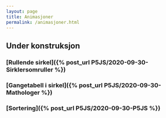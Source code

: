 ```yaml
---
layout: page
title: Animasjoner
permalink: /animasjoner.html
---
```


## **Under konstruksjon**

<!-- Grafiske animasjoner/fremstillinger. a) Læringsformål (sinuskurven, visualisere algoritme, matematikken i fokus) b) «Kule animasjoner» hvor koden er i fokus. -->

<!-- De resterende prosjektene har gått ut på å lage animasjoner ved hjelp av Python og programmet Processing.py.  -->
<!-- FIXME: LENKE TIL IKKEEKSISTERENDE SIDE OVER ANIMASJONER HER -->

<!-- Under har vi lenket til noen animasjoner. Ved å klikke på lenken blir du sendt til en side hvor vi gjennomgår koden som ligger bak. Dette gjør vi steg for steg slik at man kan forstå hvordan koden er bygd opp. -->

### [Rullende sirkel]({% post_url P5JS/2020-09-30-Sirklersomruller %})

### [Gangetabell i sirkel]({% post_url P5JS/2020-09-30-Mathologer %}) 

### [Sortering]({% post_url P5JS/2020-09-30-P5JS %})

